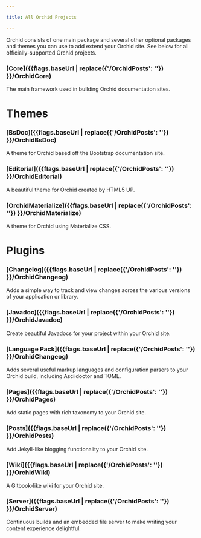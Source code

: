 ```yaml
---

title: All Orchid Projects

---
```


Orchid consists of one main package and several other optional packages and themes you can use to add extend your Orchid 
site. See below for all officially-supported Orchid projects.

### [Core]({{flags.baseUrl | replace({'/OrchidPosts': ''}) }}/OrchidCore)

The main framework used in building Orchid documentation sites.

# Themes

### [BsDoc]({{flags.baseUrl | replace({'/OrchidPosts': ''}) }}/OrchidBsDoc)

A theme for Orchid based off the Bootstrap documentation site.

### [Editorial]({{flags.baseUrl | replace({'/OrchidPosts': ''}) }}/OrchidEditorial)

A beautiful theme for Orchid created by HTML5 UP.

### [OrchidMaterialize]({{flags.baseUrl | replace({'/OrchidPosts': ''}) }}/OrchidMaterialize)

A theme for Orchid using Materialize CSS.

# Plugins

### [Changelog]({{flags.baseUrl | replace({'/OrchidPosts': ''}) }}/OrchidChangeog)

Adds a simple way to track and view changes across the various versions of your application or library.
    
### [Javadoc]({{flags.baseUrl | replace({'/OrchidPosts': ''}) }}/OrchidJavadoc)

Create beautiful Javadocs for your project within your Orchid site.

### [Language Pack]({{flags.baseUrl | replace({'/OrchidPosts': ''}) }}/OrchidChangeog)

Adds several useful markup languages and configuration parsers to your Orchid build, including Asciidoctor and TOML.

### [Pages]({{flags.baseUrl | replace({'/OrchidPosts': ''}) }}/OrchidPages)

Add static pages with rich taxonomy to your Orchid site.

### [Posts]({{flags.baseUrl | replace({'/OrchidPosts': ''}) }}/OrchidPosts)

Add Jekyll-like blogging functionality to your Orchid site.

### [Wiki]({{flags.baseUrl | replace({'/OrchidPosts': ''}) }}/OrchidWiki)

A Gitbook-like wiki for your Orchid site.

### [Server]({{flags.baseUrl | replace({'/OrchidPosts': ''}) }}/OrchidServer)

Continuous builds and an embedded file server to make writing your content experience delightful.
